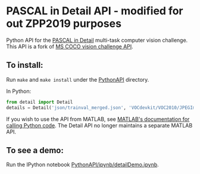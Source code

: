 # PASCAL in Detail API - modified for out ZPP2019 purposes

Python API for the [PASCAL in Detail](https://sites.google.com/view/pasd/dataset) multi-task computer vision challenge. This API is a fork of [MS COCO vision challenge API](https://github.com/pdollar/coco).

## To install:
Run `make` and `make install` under the [PythonAPI](PythonAPI/) directory.

In Python:

```python
from detail import Detail
details = Detail('json/trainval_merged.json', 'VOCdevkit/VOC2010/JPEGImages')
```

If you wish to use the API from MATLAB, see [MATLAB's documentation for calling Python code](https://www.mathworks.com/help/matlab/matlab_external/call-python-from-matlab.html). The Detail API no longer maintains a separate MATLAB API.

## To see a demo:

Run the IPython notebook [PythonAPI/ipynb/detailDemo.ipynb](PythonAPI/ipynb/detailDemo.ipynb).
